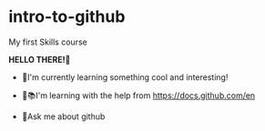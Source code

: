 # intro-to-github
My first Skills course

****HELLO THERE!👋****

- 🔭I'm currently learning something cool and interesting!

- 🔎📚I'm learning with the help from https://docs.github.com/en

- 💬Ask me about github
